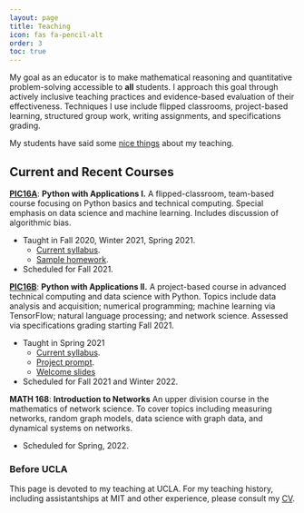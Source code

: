 ```yaml
---
layout: page
title: Teaching
icon: fas fa-pencil-alt
order: 3
toc: true
---
```



My goal as an educator is to make mathematical reasoning and quantitative problem-solving accessible to **all** students. I approach this goal through actively inclusive teaching practices and evidence-based evaluation of their effectiveness. Techniques I use include flipped classrooms, project-based learning, structured group work, writing assignments, and specifications grading. 

My students have said some [nice things](/feedback) about my teaching. 

## Current and Recent Courses


**[PIC16A](https://philchodrow.github.io/PIC16A/)**: **Python with Applications I.** A flipped-classroom, team-based course focusing on Python basics and technical computing. Special emphasis on data science and machine learning. Includes discussion of algorithmic bias. 
- Taught in Fall 2020, Winter 2021, Spring 2021. 
  - [Current syllabus](https://philchodrow.github.io/PIC16A/syllabus/).
  - [Sample homework](https://nbviewer.jupyter.org/github/PhilChodrow/PIC16A/blob/master/homework/HW6.ipynb).
- Scheduled for Fall 2021.

**[PIC16B](https://philchodrow.github.io/PIC16B/)**: **Python with Applications II.** A project-based course in advanced technical computing and data science with Python. Topics include data analysis and acquisition; numerical programming; machine learning via TensorFlow; natural language processing; and network science. Assessed via specifications grading starting Fall 2021. 
- Taught in Spring 2021
  - [Current syllabus](https://philchodrow.github.io/PIC16B/syllabus/).
  - [Project prompt](https://philchodrow.github.io/PIC16B/project/).
  - [Welcome slides](https://docs.google.com/presentation/d/16IlDaFOV_LWGtOOuZdc8AP6H6ixeAaQM-2JWrhgujHc/edit?usp=sharing)
- Scheduled for Fall 2021 and Winter 2022. 

**MATH 168**: **Introduction to Networks** An upper division course in the mathematics of network science. To cover topics including measuring networks, random graph models, data science with graph data, and dynamical systems on networks. 
- Scheduled for Spring, 2022. 

### Before UCLA

This page is devoted to my teaching at UCLA. For my teaching history, including assistantships at MIT and other experience, please consult my [CV](https://philchodrow.github.io/CV/cv.pdf). 